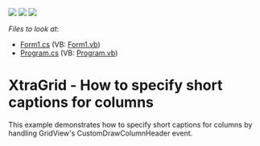 <!-- default badges list -->
![](https://img.shields.io/endpoint?url=https://codecentral.devexpress.com/api/v1/VersionRange/128632756/12.2.15%2B)
[![](https://img.shields.io/badge/Open_in_DevExpress_Support_Center-FF7200?style=flat-square&logo=DevExpress&logoColor=white)](https://supportcenter.devexpress.com/ticket/details/E5085)
[![](https://img.shields.io/badge/📖_How_to_use_DevExpress_Examples-e9f6fc?style=flat-square)](https://docs.devexpress.com/GeneralInformation/403183)
<!-- default badges end -->
<!-- default file list -->
*Files to look at*:

* [Form1.cs](./CS/WindowsFormsApplication42/Form1.cs) (VB: [Form1.vb](./VB/WindowsFormsApplication42/Form1.vb))
* [Program.cs](./CS/WindowsFormsApplication42/Program.cs) (VB: [Program.vb](./VB/WindowsFormsApplication42/Program.vb))
<!-- default file list end -->
# XtraGrid - How to specify short captions for columns


<p>This example demonstrates how to specify short captions for columns by handling GridView's CustomDrawColumnHeader event.</p>

<br/>


